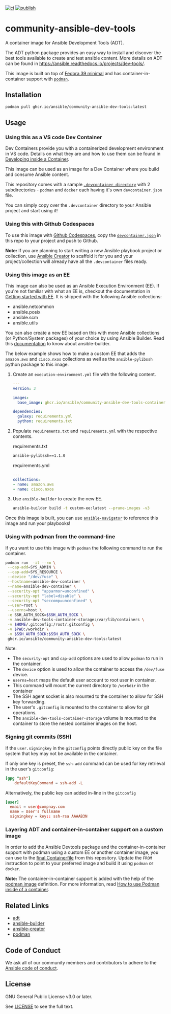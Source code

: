 [![ci](https://github.com/ansible/community-ansible-dev-tools-container/actions/workflows/ci.yml/badge.svg?branch=main&event=schedule)](https://github.com/ansible/community-ansible-dev-tools-container/actions/workflows/ci.yml)
[![publish](https://github.com/ansible/community-ansible-dev-tools-container/actions/workflows/cd.yml/badge.svg?branch=main)](https://github.com/ansible/community-ansible-dev-tools-container/actions/workflows/cd.yml)

# community-ansible-dev-tools

A container image for Ansible Development Tools (ADT).

The ADT python package provides an easy way to install and discover the best tools available to create and test ansible content.
More details on ADT can be found in <https://ansible.readthedocs.io/projects/dev-tools/>.

This image is built on top of [Fedora 39 minimal](quay.io/fedora/fedora-minimal:39) and has container-in-container support with [`podman`](https://podman.io/docs).

## Installation

```bash
podman pull ghcr.io/ansible/community-ansible-dev-tools:latest
```

## Usage

### Using this as a VS code Dev Container

Dev Containers provide you with a containerized development environment in VS code. Details on what they are and how to use them can be found in [Developing inside a Container](https://code.visualstudio.com/docs/devcontainers/containers).

This image can be used as an image for a Dev Container where you build and consume Ansible content.

This repository comes with a sample [`.devcontainer directory`](https://github.com/ansible/community-ansible-dev-tools-container/tree/main/.devcontainer) with 2 subdirectories - `podman` and `docker` each having it's own
`devcontainer.json` file.

You can simply copy over the `.devcontainer` directory to your Ansible project and start using it!

### Using this with Github Codespaces

To use this image with [Github Codespaces](https://docs.github.com/en/codespaces/overview), copy the [`devcontainer.json`](https://github.com/ansible/community-ansible-dev-tools-container/blob/main/.devcontainer/devcontainer.json) in this repo to your project and push to Github.

**Note:** If you are planning to start writing a new Ansible playbook project or collection, use [Ansible Creator](https://ansible.readthedocs.io/projects/creator) to scaffold it for you and your project/collection will already have all the `.devcontainer` files ready.

### Using this image as an EE

This image can also be used as an Ansible Execution Environment (EE). If you're not familiar with what an EE is, checkout the documentation in [Getting started with EE](https://ansible.readthedocs.io/en/latest/getting_started_ee/index.html). It is shipped with the following Ansible collections:

- ansible.netcommon
- ansible.posix
- ansible.scm
- ansible.utils

You can also create a new EE based on this with more Ansible collections (or Python/System packages) of your choice by using Ansible Builder. Read this [documentation](https://ansible.readthedocs.io/projects/builder/en/latest/) to know about ansible-builder.

The below example shows how to make a custom EE that adds the `amazon.aws` and `cisco.nxos` collections as well as the `ansible-pylibssh` python package to this image.

1. Create an `execution-environment.yml` file with the following content.

    ```yaml
    ---
    version: 3

    images:
      base_image: ghcr.io/ansible/community-ansible-dev-tools-container:latest

    dependencies:
      galaxy: requirements.yml
      python: requirements.txt
    ```

2. Populate `requirements.txt` and `requirements.yml` with the respective contents.

    requirements.txt

    ```bash
    ansible-pylibssh==1.1.0
    ```

    requirements.yml

    ```yaml
    ---
    collections:
    - name: amazon.aws
    - name: cisco.nxos
    ```

3. Use `ansible-builder` to create the new EE.

    ```bash
    ansible-builder build -t custom-ee:latest --prune-images -v3
    ```

Once this image is built, you can use [`ansible-navigator`](https://ansible.readthedocs.io/projects/navigator/) to reference this image and run your playbooks!

### Using with podman from the command-line


If you want to use this image with `podman` the following command to run the container.

```bash
podman run 	-it --rm \
 --cap-add=SYS_ADMIN \
 --cap-add=SYS_RESOURCE \
 --device "/dev/fuse" \
 --hostname=ansible-dev-container \
 --name=ansible-dev-container \
 --security-opt "apparmor=unconfined" \
 --security-opt "label=disable" \
 --security-opt "seccomp=unconfined" \
 --user=root \
 --userns=host \
 -e SSH_AUTH_SOCK=$SSH_AUTH_SOCK \
 -v ansible-dev-tools-container-storage:/var/lib/containers \
 -v $HOME/.gitconfig:/root/.gitconfig \
 -v $PWD:/workdir \
 -v $SSH_AUTH_SOCK:$SSH_AUTH_SOCK \
 ghcr.io/ansible/community-ansible-dev-tools:latest
```

Note:
- The `security-opt` and `cap-add` options are used to allow `podman` to run in the container.
- The `device` option is used to allow the container to access the `/dev/fuse` device.
- `userns=host` maps the default user account to root user in container.
- This command will mount the current directory to `/workdir` in the container
- The SSH agent socket is also mounted to the container to allow for SSH key forwarding. 
- The user's `.gitconfig` is mounted to the container to allow for git operations.
- The `ansible-dev-tools-container-storage` volume is mounted to the container to store the nested container images on the host.

### Signing git commits (SSH)

If the `user.signingkey` in the `gitconfig` points directly public key on the file system that key may not be available in the container. 

If only one key is preset, the `ssh-add` command can be used for key retrieval in the user's `gitconfig`:

```toml
[gpg "ssh"]
	defaultKeyCommand = ssh-add -L
```

Alternatively, the public key can added in-line in the `gitconfig`

```toml
[user]
  email = user@compnay.com
  name = User's fullname
  signingkey = key:: ssh-rsa AAAAB3N
```

### Layering ADT and container-in-container support on a custom image

In order to add the Ansible Devtools package and the container-in-container support with podman using a custom EE or another container image, you can use to the [final
Containerfile](https://github.com/ansible/community-ansible-dev-tools-container/blob/main/final/Containerfile) from this repository. Update the `FROM` instruction to point to
your preferred image and build it using `podman` or `docker`.

**Note:** The container-in-container support is added with the help of the [podman image](https://github.com/containers/image_build/tree/main/podman) definition. For more information, read [How to use Podman inside of a container](https://www.redhat.com/sysadmin/podman-inside-container).

## Related Links

- [adt](https://github.com/ansible/ansible-dev-tools)
- [ansible-builder](https://github.com/ansible/ansible-builder)
- [ansible-creator](https://github.com/ansible/ansible-creator)
- [podman](https://github.com/containers/podman/)

## Code of Conduct

We ask all of our community members and contributors to adhere to the [Ansible code of conduct](http://docs.ansible.com/ansible/latest/community/code_of_conduct.html).

## License

GNU General Public License v3.0 or later.

See [LICENSE](https://www.gnu.org/licenses/gpl-3.0.txt) to see the full text.
